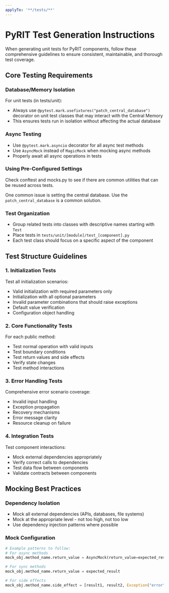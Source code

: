 ```yaml
---
applyTo: '**/tests/**'
---
```


# PyRIT Test Generation Instructions

When generating unit tests for PyRIT components, follow these comprehensive guidelines to ensure consistent, maintainable, and thorough test coverage.

## Core Testing Requirements

### Database/Memory Isolation

For unit tests (in tests/unit):
- Always use `@pytest.mark.usefixtures("patch_central_database")` decorator on unit test classes that may interact with the Central Memory
- This ensures tests run in isolation without affecting the actual database

### Async Testing
- Use `@pytest.mark.asyncio` decorator for all async test methods
- Use `AsyncMock` instead of `MagicMock` when mocking async methods
- Properly await all async operations in tests


### Using Pre-Configured Settings

Check conftest and mocks.py to see if there are common utilities that can be reused across tests.

One common issue is setting the central database. Use the `patch_central_database` is a common solution.


### Test Organization
- Group related tests into classes with descriptive names starting with `Test`
- Place tests in `tests/unit/[module]/test_[component].py`
- Each test class should focus on a specific aspect of the component

## Test Structure Guidelines

### 1. Initialization Tests
Test all initialization scenarios:
- Valid initialization with required parameters only
- Initialization with all optional parameters
- Invalid parameter combinations that should raise exceptions
- Default value verification
- Configuration object handling

### 2. Core Functionality Tests
For each public method:
- Test normal operation with valid inputs
- Test boundary conditions
- Test return values and side effects
- Verify state changes
- Test method interactions

### 3. Error Handling Tests
Comprehensive error scenario coverage:
- Invalid input handling
- Exception propagation
- Recovery mechanisms
- Error message clarity
- Resource cleanup on failure

### 4. Integration Tests
Test component interactions:
- Mock external dependencies appropriately
- Verify correct calls to dependencies
- Test data flow between components
- Validate contracts between components

## Mocking Best Practices

### Dependency Isolation
- Mock all external dependencies (APIs, databases, file systems)
- Mock at the appropriate level - not too high, not too low
- Use dependency injection patterns where possible

### Mock Configuration
```python
# Example patterns to follow:
# For async methods
mock_obj.method_name.return_value = AsyncMock(return_value=expected_result)

# For sync methods
mock_obj.method_name.return_value = expected_result

# For side effects
mock_obj.method_name.side_effect = [result1, result2, Exception("error")]
